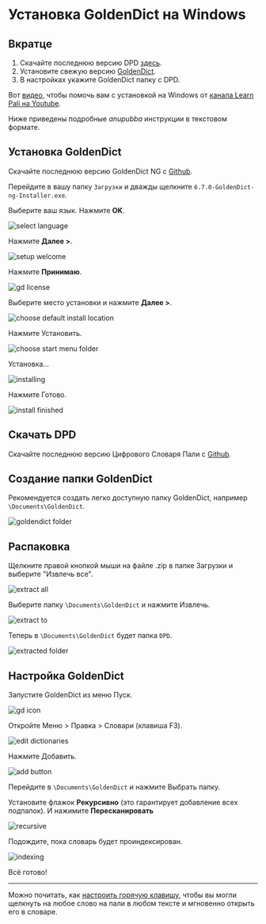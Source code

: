 # Установка GoldenDict на Windows

## Вкратце

1. Скачайте последнюю версию DPD [здесь](https://github.com/digitalpalidictionary/rus-release/releases).
2. Установите свежую версию [GoldenDict](https://github.com/xiaoyifang/goldendict-ng/releases/download/v24.05.05-LiXia.ecd1138c/6.7.0-GoldenDict-ng-Installer.exe).
3. В настройках укажите GoldenDict папку с DPD.

Вот [видео](https://www.youtube.com/watch?v=KZ4CecdVL0k), чтобы помочь вам с установкой на Windows от [канала Learn Pali на Youtube](https://www.youtube.com/channel/UC73nNRzMzvweRb52ArFG3Gg).

Ниже приведены подробные *anupubba* инструкции в текстовом формате.

## Установка GoldenDict

Скачайте последнюю версию GoldenDict NG с [Github](https://github.com/xiaoyifang/goldendict-ng/releases/download/v24.05.05-LiXia.ecd1138c/6.7.0-GoldenDict-ng-Installer.exe).

Перейдите в вашу папку `Загрузки` и дважды щелкните `6.7.0-GoldenDict-ng-Installer.exe`.

<!-- [gd exe](../pics/win-install/gd%20exe.png) -->

Выберите ваш язык. Нажмите **OK**.

![select language](../pics/win-install/select%20language.png)

Нажмите **Далее >**.

![setup welcome](../pics/win-install/setup%20welcome.png)

Нажмите **Принимаю**.

![gd license](../pics/win-install/gd%20license.png)

Выберите место установки и нажмите **Далее >**.

![choose default install location](../pics/win-install/choose%20default%20install%20location.png)

Нажмите Установить.

![choose start menu folder](../pics/win-install/choose%20start%20menu%20folder.png)

Установка…

![installing](../pics/win-install/installing.png)

Нажмите Готово.

![install finished](../pics/win-install/install%20finshed.png)

## Скачать DPD

Скачайте последнюю версию Цифрового Словаря Пали с [Github](https://github.com/digitalpalidictionary/rus-release/releases).

## Создание папки GoldenDict

Рекомендуется создать легко доступную папку GoldenDict, например `\Documents\GoldenDict`.

![goldendict folder](../pics/win-install/goldendict%20folder.png)

## Распаковка

Щелкните правой кнопкой мыши на файле .zip в папке Загрузки и выберите "Извлечь все".

![extract all](../pics/win-install/extract%20all.png)

Выберите папку `\Documents\GoldenDict` и нажмите Извлечь.

![extract to](../pics/win-install/extract%20to.png)

Теперь в `\Documents\GoldenDict` будет папка `DPD`.

![extracted folder](../pics/win-install/extracted%20folder.png)

## Настройка GoldenDict

Запустите GoldenDict из меню Пуск.

![gd icon](../pics/win-install/gd%20icon.png)

Откройте Меню > Правка > Словари (клавиша F3).

![edit dictionaries](../pics/win-install/edit%20dictionaries.png)

Нажмите Добавить.

![add button](../pics/win-install/add%20button.png)

Перейдите в `\Documents\GoldenDict` и нажмите Выбрать папку.

Установите флажок **Рекурсивно** (это гарантирует добавление всех подпапок). И нажимите **Пересканировать**

![recursive](../pics/win-install/recursive.png)

Подождите, пока словарь будет проиндексирован.

![indexing](../pics/win-install/indexing.png)

Всё готово!

---

Можно почитать, как [настроить горячую клавишу](setup_hotkey.md), чтобы вы могли щелкнуть на любое слово на пали в любом тексте и мгновенно открыть его в словаре.